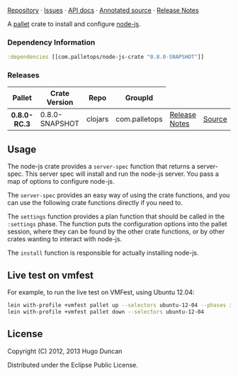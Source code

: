 [Repository](https://github.com/pallet/node-js-crate) &#xb7;
[Issues](https://github.com/pallet/node-js-crate/issues) &#xb7;
[API docs](http://palletops.com/node-js-crate/0.8/api) &#xb7;
[Annotated source](http://palletops.com/node-js-crate/0.8/annotated/uberdoc.html) &#xb7;
[Release Notes](https://github.com/pallet/node-js-crate/blob/develop/ReleaseNotes.md)

A [pallet](http://palletops.com/) crate to install and configure
 [node-js](http://nodejs.org).

### Dependency Information

```clj
:dependencies [[com.palletops/node-js-crate "0.8.0-SNAPSHOT"]]
```

### Releases

<table>
<thead>
  <tr><th>Pallet</th><th>Crate Version</th><th>Repo</th><th>GroupId</th></tr>
</thead>
<tbody>
  <tr>
    <th>0.8.0-RC.3</th>
    <td>0.8.0-SNAPSHOT</td>
    <td>clojars</td>
    <td>com.palletops</td>
    <td><a href='https://github.com/pallet/node-js-crate/blob/0.8.0-SNAPSHOT/ReleaseNotes.md'>Release Notes</a></td>
    <td><a href='https://github.com/pallet/node-js-crate/blob/0.8.0-SNAPSHOT/'>Source</a></td>
  </tr>
</tbody>
</table>

## Usage

The node-js crate provides a `server-spec` function that returns a
server-spec. This server spec will install and run the node-js server.
You pass a map of options to configure node-js.

The `server-spec` provides an easy way of using the crate functions, and you can
use the following crate functions directly if you need to.

The `settings` function provides a plan function that should be called in the
`:settings` phase.  The function puts the configuration options into the pallet
session, where they can be found by the other crate functions, or by other
crates wanting to interact with node-js.

The `install` function is responsible for actually installing node-js.

## Live test on vmfest

For example, to run the live test on VMFest, using Ubuntu 12.04:

```sh
lein with-profile +vmfest pallet up --selectors ubuntu-12-04 --phases install,configure,test
lein with-profile +vmfest pallet down --selectors ubuntu-12-04
```

## License

Copyright (C) 2012, 2013 Hugo Duncan

Distributed under the Eclipse Public License.
